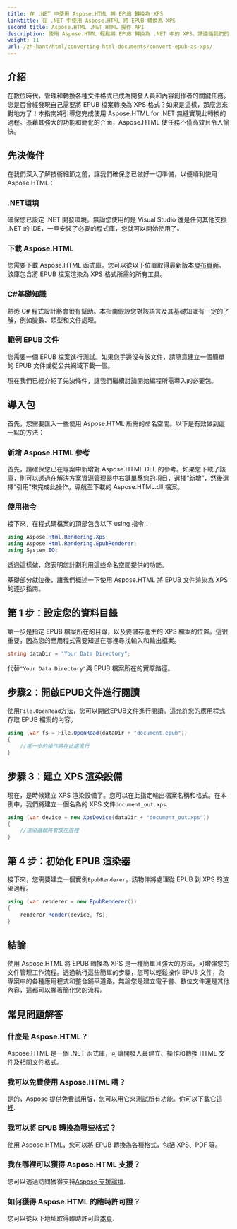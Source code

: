 ```yaml
---
title: 在 .NET 中使用 Aspose.HTML 將 EPUB 轉換為 XPS
linktitle: 在 .NET 中使用 Aspose.HTML 將 EPUB 轉換為 XPS
second_title: Aspose.HTML .NET HTML 操作 API
description: 使用 Aspose.HTML 輕鬆將 EPUB 轉換為 .NET 中的 XPS。請遵循我們的無縫文件渲染逐步指南。
weight: 11
url: /zh-hant/html/converting-html-documents/convert-epub-as-xps/
---
```

## 介紹

在數位時代，管理和轉換各種文件格式已成為開發人員和內容創作者的關鍵任務。您是否曾經發現自己需要將 EPUB 檔案轉換為 XPS 格式？如果是這樣，那麼您來對地方了！本指南將引導您完成使用 Aspose.HTML for .NET 無縫實現此轉換的過程。憑藉其強大的功能和簡化的介面，Aspose.HTML 使任務不僅高效且令人愉快。

## 先決條件

在我們深入了解技術細節之前，讓我們確保您已做好一切準備，以便順利使用 Aspose.HTML：

### .NET環境
確保您已設定 .NET 開發環境。無論您使用的是 Visual Studio 還是任何其他支援 .NET 的 IDE，一旦安裝了必要的程式庫，您就可以開始使用了。

### 下載 Aspose.HTML
您需要下載 Aspose.HTML 函式庫。您可以從以下位置取得最新版本[發布頁面](https://releases.aspose.com/html/net/)。該庫包含將 EPUB 檔案渲染為 XPS 格式所需的所有工具。

### C#基礎知識
熟悉 C# 程式設計將會很有幫助。本指南假設您對該語言及其基礎知識有一定的了解，例如變數、類型和文件處理。

### 範例 EPUB 文件
您需要一個 EPUB 檔案進行測試。如果您手邊沒有該文件，請隨意建立一個簡單的 EPUB 文件或從公共網域下載一個。

現在我們已經介紹了先決條件，讓我們繼續討論開始編程所需導入的必要包。

## 導入包

首先，您需要匯入一些使用 Aspose.HTML 所需的命名空間。以下是有效做到這一點的方法：

### 新增 Aspose.HTML 參考
首先，請確保您已在專案中新增對 Aspose.HTML DLL 的參考。如果您下載了該庫，則可以透過在解決方案資源管理器中右鍵單擊您的項目，選擇“新增”，然後選擇“引用”來完成此操作。導航至下載的 Aspose.HTML.dll 檔案。

### 使用指令
接下來，在程式碼檔案的頂部包含以下 using 指令：

```csharp
using Aspose.Html.Rendering.Xps;
using Aspose.Html.Rendering.EpubRenderer;
using System.IO;
```

透過這樣做，您表明您計劃利用這些命名空間提供的功能。

基礎部分就位後，讓我們概述一下使用 Aspose.HTML 將 EPUB 文件渲染為 XPS 的逐步指南。

## 第 1 步：設定您的資料目錄

第一步是指定 EPUB 檔案所在的目錄，以及要儲存產生的 XPS 檔案的位置。這很重要，因為您的應用程式需要知道在哪裡尋找輸入和輸出檔案。

```csharp
string dataDir = "Your Data Directory";
```

代替`"Your Data Directory"`與 EPUB 檔案所在的實際路徑。

## 步驟2：開啟EPUB文件進行閱讀

使用`File.OpenRead`方法，您可以開啟EPUB文件進行閱讀。這允許您的應用程式存取 EPUB 檔案的內容。

```csharp
using (var fs = File.OpenRead(dataDir + "document.epub"))
{
    //進一步的操作將在此處進行
}
```

## 步驟 3：建立 XPS 渲染設備

現在，是時候建立 XPS 渲染設備了。您可以在此指定輸出檔案名稱和格式。在本例中，我們將建立一個名為的 XPS 文件`document_out.xps`.

```csharp
using (var device = new XpsDevice(dataDir + "document_out.xps"))
{
    //渲染邏輯將會放在這裡
}
```

## 第 4 步：初始化 EPUB 渲染器

接下來，您需要建立一個實例`EpubRenderer`。該物件將處理從 EPUB 到 XPS 的渲染過程。

```csharp
using (var renderer = new EpubRenderer())
{
    renderer.Render(device, fs);
}
```

## 結論

使用 Aspose.HTML 將 EPUB 轉換為 XPS 是一種簡單且強大的方法，可增強您的文件管理工作流程。透過執行這些簡單的步驟，您可以輕鬆操作 EPUB 文件，為專案中的各種應用程式和整合鋪平道路。無論您是建立電子書、數位文件還是其他內容，這都可以顯著簡化您的流程。 

## 常見問題解答

### 什麼是 Aspose.HTML？
Aspose.HTML 是一個 .NET 函式庫，可讓開發人員建立、操作和轉換 HTML 文件及相關文件格式。

### 我可以免費使用 Aspose.HTML 嗎？
是的，Aspose 提供免費試用版，您可以用它來測試所有功能。你可以下載它[這裡](https://releases.aspose.com/).

### 我可以將 EPUB 轉換為哪些格式？
使用 Aspose.HTML，您可以將 EPUB 轉換為各種格式，包括 XPS、PDF 等。

### 我在哪裡可以獲得 Aspose.HTML 支援？
您可以透過訪問獲得支持[Aspose 支援論壇](https://forum.aspose.com/c/html/29).

### 如何獲得 Aspose.HTML 的臨時許可證？
您可以從以下地址取得臨時許可證[本頁](https://purchase.conholdate.com/temporary-license/).